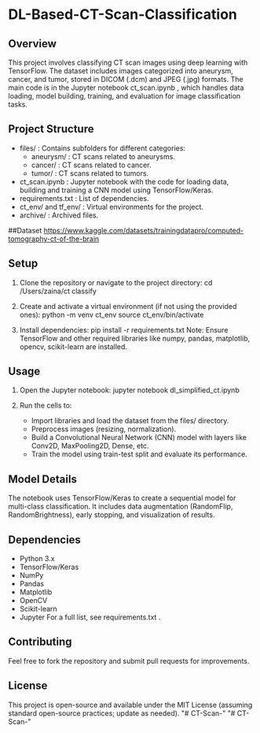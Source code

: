 ﻿# DL-Based-CT-Scan-Classification
## Overview
This project involves classifying CT scan images using deep learning with TensorFlow. The dataset includes images categorized into aneurysm, cancer, and tumor, stored in DICOM (.dcm) and JPEG (.jpg) formats. The main code is in the Jupyter notebook ct_scan.ipynb , which handles data loading, model building, training, and evaluation for image classification tasks.

## Project Structure
- files/ : Contains subfolders for different categories:
  - aneurysm/ : CT scans related to aneurysms.
  - cancer/ : CT scans related to cancer.
  - tumor/ : CT scans related to tumors.
- ct_scan.ipynb : Jupyter notebook with the code for loading data, building and training a CNN model using TensorFlow/Keras.
- requirements.txt : List of dependencies.
- ct_env/ and tf_env/ : Virtual environments for the project.
- archive/ : Archived files.

##Dataset
https://www.kaggle.com/datasets/trainingdatapro/computed-tomography-ct-of-the-brain


## Setup
1. Clone the repository or navigate to the project directory:
   cd /Users/zaina/ct classify
   
2. Create and activate a virtual environment (if not using the provided ones):
   python -m venv ct_env
   source ct_env/bin/activate
   
3. Install dependencies:
   pip install -r requirements.txt
   Note: Ensure TensorFlow and other required libraries like numpy, pandas, matplotlib, opencv, scikit-learn are installed.
## Usage
1.  Open the Jupyter notebook:
   jupyter notebook dl_simplified_ct.ipynb
   
2. Run the cells to:
   - Import libraries and load the dataset from the files/ directory.
   - Preprocess images (resizing, normalization).
   - Build a Convolutional Neural Network (CNN) model with layers like Conv2D, MaxPooling2D, Dense, etc.
   - Train the model using train-test split and evaluate its performance.
## Model Details
The notebook uses TensorFlow/Keras to create a sequential model for multi-class classification. It includes data augmentation (RandomFlip, RandomBrightness), early stopping, and visualization of results.

## Dependencies
- Python 3.x
- TensorFlow/Keras
- NumPy
- Pandas
- Matplotlib
- OpenCV
- Scikit-learn
- Jupyter
For a full list, see requirements.txt .

## Contributing
Feel free to fork the repository and submit pull requests for improvements.

## License
This project is open-source and available under the MIT License (assuming standard open-source practices; update as needed).
"# CT-Scan-" 
"# CT-Scan-" 

#
